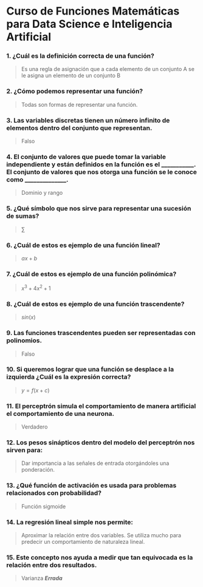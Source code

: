 # **Curso de Funciones Matemáticas para Data Science e Inteligencia Artificial**

### 1. ¿Cuál es la definición correcta de una función?
> Es una regla de asignación que a cada elemento de un conjunto A se le asigna un elemento de un conjunto B

### 2. ¿Cómo podemos representar una función?
> Todas son formas de representar una función.

### 3. Las variables discretas tienen un número infinito de elementos dentro del conjunto que representan.
> Falso

### 4. El conjunto de valores que puede tomar la variable independiente y están definidos en la función es el ___________. El conjunto de valores que nos otorga una función se le conoce como ______________.
> Dominio y rango

### 5. ¿Qué símbolo que nos sirve para representar una sucesión de sumas?
> $\sum$

### 6. ¿Cuál de estos es ejemplo de una función lineal?
> $ax+b$

### 7. ¿Cuál de estos es ejemplo de una función polinómica?
> $x^3+4x^2+1$

### 8. ¿Cuál de estos es ejemplo de una función trascendente?
> $sin(x)$

### 9. Las funciones trascendentes pueden ser representadas con polinomios.
> Falso

### 10. Si queremos lograr que una función se desplace a la izquierda ¿Cuál es la expresión correcta?
> $y=f(x+c)$

### 11. El perceptrón simula el comportamiento de manera artificial el comportamiento de una neurona.
> Verdadero

### 12. Los pesos sinápticos dentro del modelo del perceptrón nos sirven para:
> Dar importancia a las señales de entrada otorgándoles una ponderación.

### 13. ¿Qué función de activación es usada para problemas relacionados con probabilidad?
> Función sigmoide

### 14. La regresión lineal simple nos permite:
> Aproximar la relación entre dos variables. Se utiliza mucho para predecir un comportamiento de naturaleza lineal.

### 15. Este concepto nos ayuda a medir que tan equivocada es la relación entre dos resultados.
> Varianza ***Errada***

